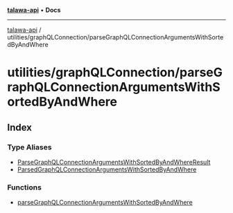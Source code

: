 [**talawa-api**](../../../README.md) • **Docs**

***

[talawa-api](../../../modules.md) / utilities/graphQLConnection/parseGraphQLConnectionArgumentsWithSortedByAndWhere

# utilities/graphQLConnection/parseGraphQLConnectionArgumentsWithSortedByAndWhere

## Index

### Type Aliases

- [ParseGraphQLConnectionArgumentsWithSortedByAndWhereResult](type-aliases/ParseGraphQLConnectionArgumentsWithSortedByAndWhereResult.md)
- [ParsedGraphQLConnectionArgumentsWithSortedByAndWhere](type-aliases/ParsedGraphQLConnectionArgumentsWithSortedByAndWhere.md)

### Functions

- [parseGraphQLConnectionArgumentsWithSortedByAndWhere](functions/parseGraphQLConnectionArgumentsWithSortedByAndWhere.md)
